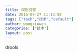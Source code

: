 ```yaml
---
title: 规则引擎 
date: 2016-09-27 11:13:58
tags: ["tech","技术","default"]
author: wangxiuwen
categories: ["技术"]
layout: post
---
```


drools
 
 